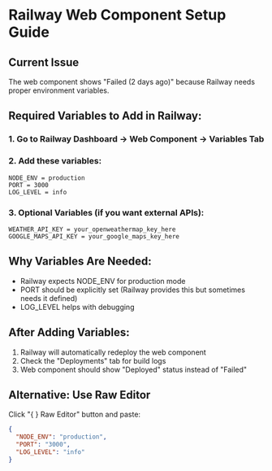 # Railway Web Component Setup Guide

## Current Issue
The web component shows "Failed (2 days ago)" because Railway needs proper environment variables.

## Required Variables to Add in Railway:

### 1. Go to Railway Dashboard → Web Component → Variables Tab

### 2. Add these variables:
```
NODE_ENV = production
PORT = 3000
LOG_LEVEL = info
```

### 3. Optional Variables (if you want external APIs):
```
WEATHER_API_KEY = your_openweathermap_key_here
GOOGLE_MAPS_API_KEY = your_google_maps_key_here
```

## Why Variables Are Needed:
- Railway expects NODE_ENV for production mode
- PORT should be explicitly set (Railway provides this but sometimes needs it defined)
- LOG_LEVEL helps with debugging

## After Adding Variables:
1. Railway will automatically redeploy the web component
2. Check the "Deployments" tab for build logs
3. Web component should show "Deployed" status instead of "Failed"

## Alternative: Use Raw Editor
Click "{ } Raw Editor" button and paste:
```json
{
  "NODE_ENV": "production",
  "PORT": "3000",
  "LOG_LEVEL": "info"
}
```
